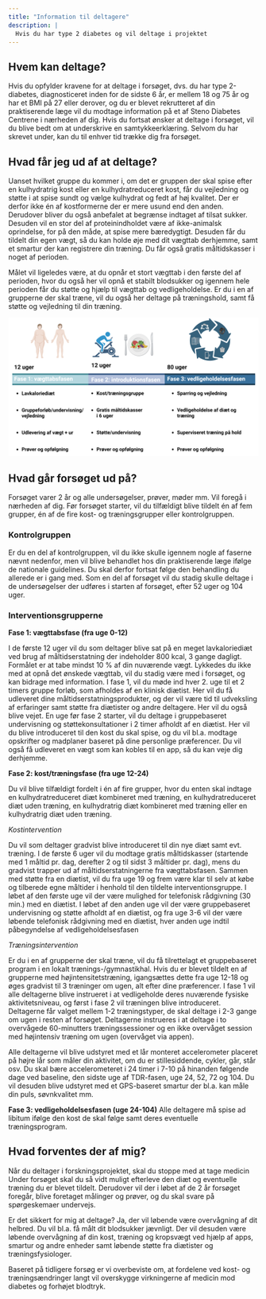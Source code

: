 ```yaml
---
title: "Information til deltagere"
description: |
  Hvis du har type 2 diabetes og vil deltage i projektet
---
```


## Hvem kan deltage?

Hvis du opfylder kravene for at deltage i forsøget, dvs. du har type 2-diabetes, diagnosticeret inden for de sidste 6 år, er mellem 18 og 75 år og har et BMI på 27 eller derover, og du er blevet rekrutteret af din praktiserende læge vil du modtage information på et af Steno Diabetes Centrene i nærheden af dig. Hvis du fortsat ønsker at deltage i forsøget, vil du blive bedt om at underskrive en samtykkeerklæring. Selvom du har skrevet under, kan du til enhver tid trække dig fra forsøget.

## Hvad får jeg ud af at deltage?

Uanset hvilket gruppe du kommer i, om det er gruppen der skal spise efter en kulhydratrig kost eller en kulhydratreduceret kost, får du vejledning og støtte i at spise sundt og vælge kulhydrat og fedt af høj kvalitet. Der er derfor ikke én af kostformerne der er mere usund end den anden. Derudover bliver du også anbefalet at begrænse indtaget af tilsat sukker. Desuden vil en stor del af proteinindholdet være af ikke-animalsk oprindelse, for på den måde, at spise mere bæredygtigt. Desuden får du tildelt din egen vægt, så du kan holde øje med dit vægttab derhjemme, samt et smartur der kan registrere din træning. Du får også gratis måltidskasser i noget af perioden.

Målet vil ligeledes være, at du opnår et stort vægttab i den første del af perioden, hvor du også her vil opnå et stabilt blodsukker og igennem hele perioden får du støtte og hjælp til vægttab og vedligeholdelse. Er du i en af grupperne der skal træne, vil du også her deltage på træningshold, samt få støtte og vejledning til din træning. 

![Studiedesign](/images/participant-benefits.png) 

## Hvad går forsøget ud på?

Forsøget varer 2 år og alle undersøgelser, prøver, møder mm. Vil foregå i nærheden af dig. Før forsøget starter, vil du tilfældigt blive tildelt én af fem grupper, én af de fire kost- og træningsgrupper eller kontrolgruppen. 

### Kontrolgruppen

Er du en del af kontrolgruppen, vil du ikke skulle igennem nogle af faserne nævnt nedenfor, men vil blive behandlet hos din praktiserende læge ifølge de nationale guidelines. Du skal derfor fortsat følge den behandling du allerede er i gang med. Som en del af forsøget vil du stadig skulle deltage i de undersøgelser der udføres i starten af forsøget, efter 52 uger og 104 uger. 

### Interventionsgrupperne

**Fase 1: vægttabsfase (fra uge 0-12)**

I de første 12 uger vil du som deltager blive sat på en meget lavkaloriediæt ved brug af måltidserstatning der indeholder 800 kcal, 3 gange dagligt. Formålet er at tabe mindst 10 % af din nuværende vægt. Lykkedes du ikke med at opnå det ønskede vægttab, vil du stadig være med i forsøget, og kan bidrage med information. I fase 1, vil du møde ind hver 2. uge til et 2 timers gruppe forløb, som afholdes af en klinisk diætist. Her vil du få udleveret dine måltidserstatningsprodukter, og der vil være tid til udveksling af erfaringer samt støtte fra diætister og andre deltagere. Her vil du også blive vejet. En uge før fase 2 starter, vil du deltage i gruppebaseret undervisning og støttekonsultationer i 2 timer afholdt af en diætist. Her vil du blive introduceret til den kost du skal spise, og du vil bl.a. modtage opskrifter og madplaner baseret på dine personlige præferencer. Du vil også få udleveret en vægt som kan kobles til en app, så du kan veje dig derhjemme. 

**Fase 2: kost/træningsfase (fra uge 12-24)**

Du vil blive tilfældigt fordelt i én af fire grupper, hvor du enten skal indtage en kulhydratreduceret diæt kombineret med træning, en kulhydratreduceret diæt uden træning, en kulhydratrig diæt kombineret med træning eller en kulhydratrig diæt uden træning. 

*Kostintervention*

Du vil som deltager gradvist blive introduceret til din nye diæt samt evt. træning. I de første 6 uger vil du modtage gratis måltidskasser (startende med 1 måltid pr. dag, derefter 2 og til sidst 3 måltider pr. dag), mens du gradvist trapper ud af måltidserstatningerne fra vægttabsfasen. Sammen med støtte fra en diætist, vil du fra uge 19 og frem være klar til selv at købe og tilberede egne måltider i henhold til den tildelte interventionsgruppe. I løbet af den første uge vil der være mulighed for telefonisk rådgivning (30 min.) med en diætist. I løbet af den anden uge vil der være gruppebaseret undervisning og støtte afholdt af en diætist, og fra uge 3-6 vil der være løbende telefonisk rådgivning med en diætist, hver anden uge indtil påbegyndelse af vedligeholdelsesfasen

*Træningsintervention*

Er du i en af grupperne der skal træne, vil du få tilrettelagt et gruppebaseret program i en lokalt trænings-/gymnastikhal. Hvis du er blevet tildelt en af grupperne med højintensitetstræning, igangsættes dette fra uge 12-18 og øges gradvist til 3 træninger om ugen, alt efter dine præferencer. I fase 1 vil alle deltagerne blive instrueret i at vedligeholde deres nuværende fysiske aktivitetsniveau, og først i fase 2 vil træningen blive introduceret. Deltagerne får valget mellem 1-2 træningstyper, de skal deltage i 2-3 gange om ugen i resten af forsøget. Deltagerne instrueres i at deltage i to overvågede 60-minutters træningssessioner og en ikke overvåget session med højintensiv træning om ugen (overvåget via appen).

Alle deltagerne vil blive udstyret med et lår monteret accelerometer placeret på højre lår som måler din aktivitet, om du er stillesiddende, cykler, går, står osv. Du skal bære accelerometeret i 24 timer i 7-10 på hinanden følgende dage ved baseline, den sidste uge af TDR-fasen, uge 24, 52, 72 og 104. Du vil desuden blive udstyret med et GPS-baseret smartur der bl.a. kan måle din puls, søvnkvalitet mm. 

**Fase 3: vedligeholdelsesfasen (uge 24-104)**
Alle deltagere må spise ad libitum ifølge den kost de skal følge samt deres eventuelle træningsprogram. 

## Hvad forventes der af mig?

Når du deltager i forskningsprojektet, skal du stoppe med at tage medicin Under forsøget skal du så vidt muligt efterleve den diæt og eventuelle træning du er blevet tildelt. Derudover vil der i løbet af de 2 år forsøget foregår, blive foretaget målinger og prøver, og du skal svare på spørgeskemaer undervejs. 

Er det sikkert for mig at deltage?
Ja, der vil løbende være overvågning af dit helbred. Du vil bl.a. få målt dit blodsukker jævnligt.  Der vil desuden være løbende overvågning af din kost, træning og kropsvægt ved hjælp af apps, smartur og andre enheder samt løbende støtte fra diætister og træningsfysiologer. 

Baseret på tidligere forsøg er vi overbeviste om, at fordelene ved kost- og træningsændringer langt vil overskygge virkningerne af medicin mod diabetes og forhøjet blodtryk.

